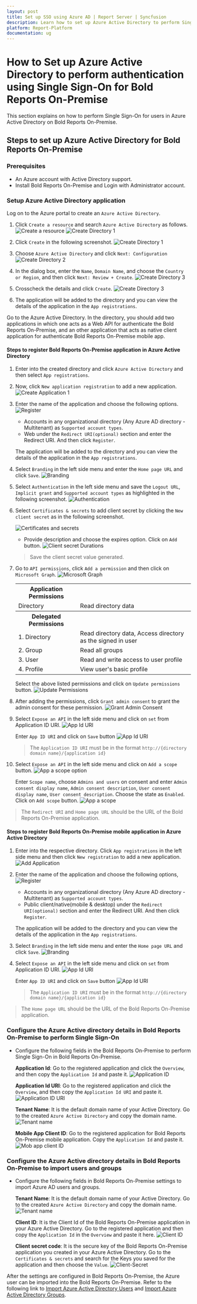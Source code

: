 ```yaml
---
layout: post
title: Set up SSO using Azure AD | Report Server | Syncfusion
description: Learn how to set up Azure Active Directory to perform Single Sign-On in Bold Reports On-Premise Edition.
platform: Report-Platform
documentation: ug
---
```


# How to Set up Azure Active Directory to perform authentication using Single Sign-On for Bold Reports On-Premise

This section explains on how to perform Single Sign-On for users in Azure Active Directory on Bold Reports On-Premise.

## Steps to set up Azure Active Directory for Bold Reports On-Premise

### Prerequisites

* An Azure account with Active Directory support.
* Install Bold Reports On-Premise and Login with Administrator account.

### Setup Azure Active Directory application

Log on to the Azure portal to create an `Azure Active Directory`.

1. Click `Create a resource` and search `Azure Active Directory` as follows.
    ![Create a resource](/static/assets/on-premise/images/how-to/create-resource-option.png)
    ![Create Directory 1](/static/assets/on-premise/images/how-to/create-resource.png)

2. Click `Create` in the following screenshot.
    ![Create Directory 1](/static/assets/on-premise/images/how-to/ad-create.png)

3. Choose `Azure Active Directory` and click `Next: Configuration`
    ![Create Directory 2](/static/assets/on-premise/images/how-to/ad-create1-1.png)

4. In the dialog box, enter the `Name`, `Domain Name`, and choose the `Country or Region`, and then click `Next: Review + Create`.
    ![Create Directory 3](/static/assets/on-premise/images/how-to/ad-create1-2.png)
5. Crosscheck the details and click `Create`.
    ![Create Directory 3](/static/assets/on-premise/images/how-to/ad-create1-3.png)

6. The application will be added to the directory and you can view the details of the application in the `App registrations`.

Go to the Azure Active Directory. In the directory, you should add two applications in which one acts as a Web API for authenticate the Bold Reports On-Premise, and an other application that acts as native client application for authenticate Bold Reports On-Premise mobile app.

#### Steps to register Bold Reports On-Premise application in Azure Active Directory

1. Enter into the created directory and click `Azure Active Directory` and then select `App registrations`.

2. Now, click `New application registration` to add a new application.
    ![Create Application 1](/static/assets/on-premise/images/how-to/add-application-1.png)

3. Enter the name of the application and choose the following options.
    ![Register](/static/assets/on-premise/images/how-to/register-option.png)

   * Accounts in any organizational directory (Any Azure AD directory - Multitenant) as `Supported account types`.
   * Web under the `Redirect URI(optional)` section and enter the Redirect URI. And then click `Register`.

   The application will be added to the directory and you can view the details of the application in the `App registrations`.

4. Select `Branding` in the left side menu and enter the `Home page URL` and click `Save`.
    ![Branding](/static/assets/on-premise/images/how-to/branding.png)

5. Select `Authentication` in the left side menu and save the `Logout URL`, `Implicit grant` and `Supported account types` as highlighted in the following screenshot.
    ![Authentication](/static/assets/on-premise/images/how-to/authentication.png)

6. Select `Certificates & secrets` to add client secret by clicking the `New client secret` as in the following screenshot.

    ![Certificates and secrets](/static/assets/on-premise/images/how-to/certificates-and-secrets.png)

    * Provide description and choose the expires option. Click on `Add` button.
     ![Client secret Durations](/static/assets/on-premise/images/how-to/client-secret-duration.png)

    >Save the client secret value generated.

7. Go to `API permissions`, click `Add a permission` and then click on `Microsoft Graph`.
    ![Microsoft Graph](/static/assets/on-premise/images/how-to/microsoft-graph.png)

   <table>
     <tr>
     <th><b>Application Permissions</b></th>
     <th></th>
     </tr>
     <tr>
     <td> Directory <td>Read directory data</td></td>
     </tr>
     <tr>
     <th><b>Delegated Permissions</b></th>
     <th></th>
     </tr>
     <tr>
     <td> 1. Directory <td>Read directory data, Access directory as the signed in user</td></td>
     </tr>
     <tr>
     <td>2. Group <td>Read all groups</td></td>
     </tr>
     <tr>
     <td>3. User <td>Read and write access to user profile</td></td>
     </tr>
      <tr>
     <td>4. Profile <td>View user's basic profile</td></td>
     </tr>
     </table>

    Select the above listed permissions and click on `Update permissions` button.
    ![Update Permissions](/static/assets/on-premise/images/how-to/update-permissions.png)

8. After adding the permissions, click `Grant admin consent` to grant the admin consent for these permission.
    ![Grant Admin Consent](/static/assets/on-premise/images/how-to/grant-admin-consent.png)

9. Select `Expose an API` in the left side menu and click on `set` from Application ID URI.
    ![App Id URI](/static/assets/on-premise/images/how-to/set.png)

    Enter `App ID URI` and click on `Save` button
    ![App Id URI](/static/assets/on-premise/images/how-to/app-id-uri-save.png)

    >The `Application ID URI` must be in the format `http://{directory domain name}/{application id}`

10. Select `Expose an API` in the left side menu and click on `Add a scope` button.
    ![App a scope option](/static/assets/on-premise/images/how-to/add-a-scope-option.png)

    Enter `Scope name`, choose `Admins and users` on consent and enter `Admin consent display name`, `Admin consent description`, `User consent display name`, `User consent description`. Choose the state as `Enabled`. Click on `Add scope` button.
    ![App a scope](/static/assets/on-premise/images/how-to/add-a-scope-button.png)

>The `Redirect URI` and `Home page URL` should be the URL of the Bold Reports On-Premise application.

#### Steps to register Bold Reports On-Premise mobile application in Azure Active Directory

1. Enter into the respective directory. Click `App registrations` in the left side menu and then click `New registration` to add a new application.
   ![Add Application](/static/assets/on-premise/images/how-to/add-application-1.png)

2. Enter the name of the application and choose the following options,
   ![Register](/static/assets/on-premise/images/how-to/register-option-mob.png)

    * Accounts in any organizational directory (Any Azure AD directory - Multitenant) as `Supported account types`.
    * Public client/native(mobile & desktop) under the `Redirect URI(optional)` section and enter the Redirect URI. And then click `Register`.

    The application will be added to the directory and you can view the details of the application in the `App registrations`.

3. Select `Branding` in the left side menu and enter the `Home page URL` and click `Save`.
    ![Branding](/static/assets/on-premise/images/how-to/branding.png)

4. Select `Expose an API` in the left side menu and click on `set` from Application ID URI.
![App Id URI](/static/assets/on-premise/images/how-to/set.png)

    Enter `App ID URI` and click on `Save` button
   ![App Id URI](/static/assets/on-premise/images/how-to/app-id-uri-save.png)

    >The `Application ID URI` must be in the format `http://{directory domain name}/{application id}`

>The `Home page URL` should be the URL of the Bold Reports On-Premise application.

### Configure the Azure Active directory details in Bold Reports On-Premise to perform Single Sign-On

* Configure the following fields in the Bold Reports On-Premise to perform Single Sign-On in Bold Reports On-Premise.

   **Application Id**: Go to the registered application and click the `Overview`, and then copy the `Application Id` and paste it.
    ![Application ID](/static/assets/on-premise/images/how-to/client-id.png)

   **Application Id URI**: Go to the registered application and click the `Overview`, and then copy the `Application Id URI` and paste it.
   ![Application ID URI](/static/assets/on-premise/images/how-to/app-id.png)

   **Tenant Name**: It is the default domain name of your Active Directory. Go to the created `Azure Active Directory` and copy the domain name.
    ![Tenant name](/static/assets/on-premise/images/how-to/tenant-name.png)

   **Mobile App Client ID**: Go to the registered application for Bold Reports On-Premise mobile application. Copy the `Application Id` and paste it.
    ![Mob app client ID](/static/assets/on-premise/images/how-to/mob-app-client-id.png)

### Configure the Azure Active directory details in Bold Reports On-Premise to import users and groups

* Configure the following fields in Bold Reports On-Premise settings to import Azure AD users and groups.

   **Tenant Name**: It is the default domain name of your Active Directory. Go to the created `Azure Active Directory` and copy the domain name.
     ![Tenant name](/static/assets/on-premise/images/how-to/tenant-name.png)

   **Client ID**: It is the Client Id of the Bold Reports On-Premise application in your Azure Active Directory. Go to the registered application and then copy the `Application Id` in the `Overview` and paste it here.
     ![Client ID](/static/assets/on-premise/images/how-to/client-id.png)

    **Client secret code**: It is the secure key of the Bold Reports On-Premise application you created in your Azure Active Directory. Go to the `Certificates & secrets` and search for the Keys you saved for the application and then choose the `Value`.
     ![Client-Secret](/static/assets/on-premise/images/how-to/client-secret-value.png)

After the settings are configured in Bold Reports On-Premise, the Azure user can be imported into the Bold Reports On-Premise. Refer to the following link to [Import Azure Active Directory Users](./../../manage-users/users/import-users/import-azure-active-directory-users/) and [Import Azure Active Directory Groups](./../../manage-users/groups/import-groups/import-azure-active-directory-groups/).